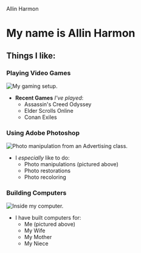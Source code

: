 Allin Harmon

<!-- # week1
Week 1 GitHub assignment -->



<!-- Week 1 Markdown assignment -->

# My name is Allin Harmon

## Things I like:

### Playing Video Games

![My gaming setup.](https://i.ibb.co/YcXN8bj/gaming-setup.jpg "My Gaming Setup.")

* __Recent Games__ _I've played_:
  * Assassin's Creed Odyssey
  * Elder Scrolls Online
  * Conan Exiles

### Using Adobe Photoshop

![Photo manipulation from an Advertising class.](https://i.ibb.co/Sry1QzV/car-wrap-photoshop.jpg "A Photo Manipulation")

* I _especially_ like to do:
  * Photo manipulations (pictured above)
  * Photo restorations
  * Photo recoloring

### Building Computers

![Inside my computer.](https://i.ibb.co/WVnHPpJ/computer-guts.jpg "Computer guts")

* I have built computers for:
  * Me (pictured above)
  * My Wife
  * My Mother
  * My Niece